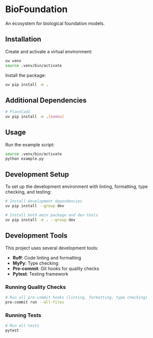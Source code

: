 # BioFoundation

An ecosystem for biological foundation models.

## Installation

Create and activate a virtual environment:

```bash
uv venv
source .venv/bin/activate
```

Install the package:

```bash
uv pip install -e .
```

## Additional Dependencies

```bash
# PlantCad1
uv pip install -e .[mamba]
```

## Usage

Run the example script:

```bash
source .venv/bin/activate
python example.py
```

## Development Setup

To set up the development environment with linting, formatting, type checking, and testing:

```bash
# Install development dependencies
uv pip install --group dev

# Install both main package and dev tools
uv pip install -e . --group dev
```

## Development Tools

This project uses several development tools:

- **Ruff**: Code linting and formatting
- **MyPy**: Type checking
- **Pre-commit**: Git hooks for quality checks
- **Pytest**: Testing framework

### Running Quality Checks

```bash
# Run all pre-commit hooks (linting, formatting, type checking)
pre-commit run --all-files
```

### Running Tests

```bash
# Run all tests
pytest
```
